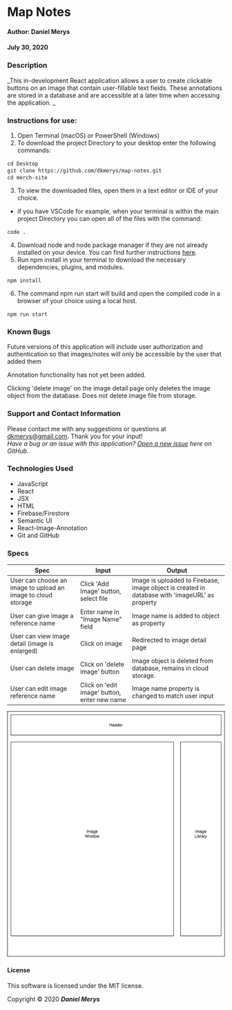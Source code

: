 # **Map Notes**

#### Author: **Daniel Merys**
#### July 30, 2020

### Description

_This in-development React application allows a user to create clickable buttons on an image that contain user-fillable text fields. These annotations are stored in a database and are accessible at a later time when accessing the application. _

### Instructions for use:

1. Open Terminal (macOS) or PowerShell (Windows)
2. To download the project Directory to your desktop enter the following commands:
```
cd Desktop
git clone https://github.com/dkmerys/map-notes.git
cd merch-site
```
3. To view the downloaded files, open them in a text editor or IDE of your choice.
* if you have VSCode for example, when your terminal is within the main project Directory you can open all of the files with the command:
```
code .
```
4. Download node and node package manager if they are not already installed on your device. You can find further instructions [here](https://www.learnhowtoprogram.com/intermediate-javascript/getting-started-with-javascript-8d3b52cf-3755-481d-80c5-46f1d3a8ffeb/installing-node-js-14f2721a-61e0-44b3-af1f-73f17348c8f4).
5. Run npm install in your terminal to download the necessary dependencies, plugins, and modules.
```
npm install
```
6. The command npm run start will build and open the compiled code in a browser of your choice using a local host.
```
npm run start
```

### Known Bugs

Future versions of this application will include user authorization and authentication so that images/notes will only be accessible by the user that added them

Annotation functionality has not yet been added.

Clicking 'delete image' on the image detail page only deletes the image object from the database. Does not delete image file from storage.

### Support and Contact Information

Please contact me with any suggestions or questions at dkmerys@gmail.com. Thank you for your input!  
_Have a bug or an issue with this application? [Open a new issue](https://github.com/dkmerys/map-notes/issues) here on GitHub._

### Technologies Used

* JavaScript
* React
* JSX
* HTML
* Firebase/Firestore
* Semantic UI
* React-Image-Annotation
* Git and GitHub

### Specs
| Spec                                                         | Input                                        | Output                                                                                         |
|--------------------------------------------------------------|----------------------------------------------|------------------------------------------------------------------------------------------------|
| User can choose an image to upload an image to cloud storage | Click 'Add Image' button, select file        | Image is uploaded to Firebase, image object is created in database with 'imageURL' as property |
| User can give image a reference name                         | Enter name in "Image Name" field             | Image name is added to object as property                                                      |
| User can view image detail (image is enlarged)               | Click on image                               | Redirected to image detail page                                                                |
| User can delete image                                        | Click on 'delete image' button               | Image object is deleted from database, remains in cloud storage.                               |
| User can edit image reference name                           | Click on 'edit image' button, enter new name | Image name property is changed to match user input                                             |

![Diagram of React Views](public/MapNotesAppDiagram.png)


#### License

This software is licensed under the MIT license.

Copyright © 2020 **_Daniel Merys_**

